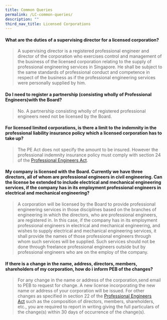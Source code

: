 ```yaml
---
title: Common Queries
permalink: /LC-common-queries/
description: ""
third_nav_title: Licensed Corporations
---
```

#### What are the duties of a supervising director for a licensed corporation?

> A supervising director is a registered professional engineer and director of the corporation who exercises control and management of the business of the licensed corporation relating to the supply of professional engineering services in Singapore. He shall be subject to the same standards of professional conduct and competence in respect of the business as if the professional engineering services were personally supplied by him.

#### Do I need to register a partnership (consisting wholly of Professional Engineers)with the Board?

> No. A partnership consisting wholly of registered professional engineers need not be licensed by the Board.

#### For licensed limited corporations, is there a limit to the indemnity in the professional liability insurance policy which a licensed corporation has to take up?
> The PE Act does not specify the amount to be insured. However the professional indemnity insurance policy must comply with section 24 of the [Professional Engineers Act](/act-and-rules/).

#### My company is licensed with the Board. Currently we have three directors, all of whom are professional engineers in civil engineering. Can the license be extended to include electrical and mechanical engineering services, if the company has in its employment professional engineers in electrical and mechanical engineering?
> A corporation will be licensed by the Board to provide professional engineering services in those disciplines based on the branches of engineering in which the directors, who are professional engineers, are registered in. In this case, if the company has in its employment professional engineers in electrical and mechanical engineering, and wishes to supply electrical and mechanical engineering services, it shall provide the names of those professional engineers through whom such services will be supplied. Such services should not be done through freelance professional engineers outside but by professional engineers who are on the employ of the company.

#### If there is a change in the name, address, directors, members, shareholders of my corporation, how do i inform PEB of the changes?
> For any change in the name or address of the corporation,send email to PEB to request for change. A new license incorporating the new name or address of your corporation will be issued. For other changes as specified in section 22 of the [Professional Engineers Act](/act-and-rules/) such as the composition of directors, members, shareholders, etc., you are required to report in writing giving the full particulars of the change(s) within 30 days of occurrence of the change(s).